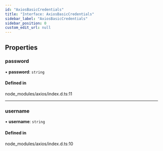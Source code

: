 ```yaml
---
id: "AxiosBasicCredentials"
title: "Interface: AxiosBasicCredentials"
sidebar_label: "AxiosBasicCredentials"
sidebar_position: 0
custom_edit_url: null
---
```


## Properties

### password

• **password**: `string`

#### Defined in

node_modules/axios/index.d.ts:11

___

### username

• **username**: `string`

#### Defined in

node_modules/axios/index.d.ts:10
